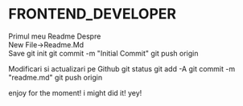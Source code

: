 # FRONTEND_DEVELOPER
Primul meu Readme
 Despre 
 <br> New File->Readme.Md
 <br>Save
 git init 
 git commit -m "Initial Commit"
 git push origin

 Modificari si actualizari pe Github
 git status
 git add -A
 git commit -m "readme.md"
 git push origin

 enjoy for  the moment! i might did it! yey!